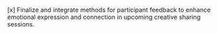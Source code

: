 [x] Finalize and integrate methods for participant feedback to enhance emotional expression and connection in upcoming creative sharing sessions.